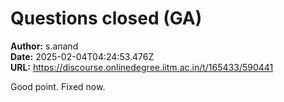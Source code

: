 # Questions closed (GA)

**Author:** s.anand  
**Date:** 2025-02-04T04:24:53.476Z  
**URL:** https://discourse.onlinedegree.iitm.ac.in/t/165433/590441

Good point. Fixed now.
